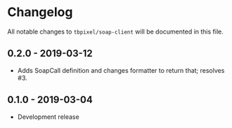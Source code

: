 # Changelog

All notable changes to `tbpixel/soap-client` will be documented in this file.

## 0.2.0 - 2019-03-12

- Adds SoapCall definition and changes formatter to return that; resolves #3.

## 0.1.0 - 2019-03-04

- Development release
